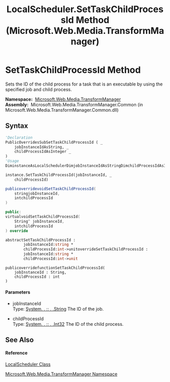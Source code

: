 ﻿---
title: LocalScheduler.SetTaskChildProcessId Method  (Microsoft.Web.Media.TransformManager)
TOCTitle: SetTaskChildProcessId Method
ms:assetid: M:Microsoft.Web.Media.TransformManager.LocalScheduler.SetTaskChildProcessId(System.String,System.Int32)
ms:mtpsurl: https://msdn.microsoft.com/en-us/library/microsoft.web.media.transformmanager.localscheduler.settaskchildprocessid(v=VS.90)
ms:contentKeyID: 35520854
ms.date: 06/14/2012
mtps_version: v=VS.90
f1_keywords:
- Microsoft.Web.Media.TransformManager.LocalScheduler.SetTaskChildProcessId
dev_langs:
- CSharp
- JScript
- VB
- FSharp
- c++
api_location:
- Microsoft.Web.Media.TransformManager.Common.dll
api_name:
- Microsoft.Web.Media.TransformManager.LocalScheduler.SetTaskChildProcessId
api_type:
- Managed
topic_type:
- apiref
- kbSyntax
product_family_name: VS
ROBOTS: INDEX,FOLLOW
---

# SetTaskChildProcessId Method

Sets the ID of the child process for a task that is an executable by using the specified job and child process.

**Namespace:**  [Microsoft.Web.Media.TransformManager](microsoft-web-media-transformmanager-namespace.md)  
**Assembly:**  Microsoft.Web.Media.TransformManager.Common (in Microsoft.Web.Media.TransformManager.Common.dll)

## Syntax

``` vb
'Declaration
PublicOverridesSubSetTaskChildProcessId ( _
    jobInstanceIdAsString, _
    childProcessIdAsInteger _
)
'Usage
DiminstanceAsLocalSchedulerDimjobInstanceIdAsStringDimchildProcessIdAsInteger

instance.SetTaskChildProcessId(jobInstanceId, _
    childProcessId)
```

``` csharp
publicoverridevoidSetTaskChildProcessId(
    stringjobInstanceId,
    intchildProcessId
)
```

``` c++
public:
virtualvoidSetTaskChildProcessId(
    String^ jobInstanceId, 
    intchildProcessId
) override
```

``` fsharp
abstractSetTaskChildProcessId : 
        jobInstanceId:string * 
        childProcessId:int->unitoverrideSetTaskChildProcessId : 
        jobInstanceId:string * 
        childProcessId:int->unit
```

``` jscript
publicoverridefunctionSetTaskChildProcessId(
    jobInstanceId : String, 
    childProcessId : int
)
```

#### Parameters

  - jobInstanceId  
    Type: [System. . :: . .String](https://msdn.microsoft.com/en-us/library/s1wwdcbf\(v=vs.90\))  
    The ID of the job.  

<!-- end list -->

  - childProcessId  
    Type: [System. . :: . .Int32](https://msdn.microsoft.com/en-us/library/td2s409d\(v=vs.90\))  
    The ID of the child process.  

## See Also

#### Reference

[LocalScheduler Class](localscheduler-class-microsoft-web-media-transformmanager.md)

[Microsoft.Web.Media.TransformManager Namespace](microsoft-web-media-transformmanager-namespace.md)

